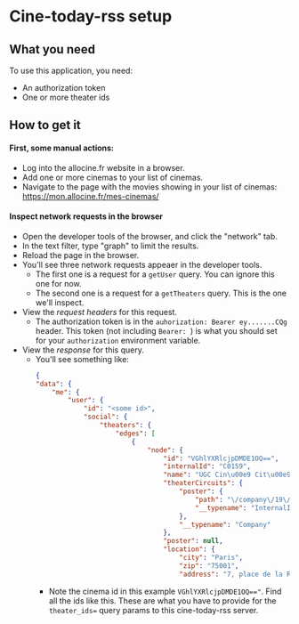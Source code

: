 # Cine-today-rss setup

## What you need
To use this application, you need:
* An authorization token
* One or more theater ids

## How to get it

#### First, some manual actions:

* Log into the allocine.fr website in a browser.
* Add one or more cinemas to your list of cinemas.
* Navigate to the page with the movies showing in your list of cinemas: https://mon.allocine.fr/mes-cinemas/


#### Inspect network requests in the browser
* Open the developer tools of the browser, and click the "network" tab.
* In the text filter, type "graph" to limit the results.
* Reload the page in the browser.
* You'll see three network requests appeaer in the developer tools.
  - The first one is a request for a `getUser` query. You can ignore this one for now.
  - The second one is a request for a `getTheaters` query.  This is the one we'll inspect.
* View the *request headers* for this request.
  - The authorization token is in the `auhorization: Bearer ey.......CQg` header. This token (not including `Bearer: `) is what you should set for your `authorization` environment variable.
* View the *response* for this query.
  - You'll see something like:
    ```json
    {
    "data": {
        "me": {
            "user": {
                "id": "<some id>",
                "social": {
                    "theaters": {
                        "edges": [
                            {
                                "node": {
                                    "id": "VGhlYXRlcjpDMDE1OQ==",
                                    "internalId": "C0159",
                                    "name": "UGC Cin\u00e9 Cit\u00e9 Les Halles",
                                    "theaterCircuits": {
                                        "poster": {
                                            "path": "\/company\/19\/08\/12\/18\/40\/2992720.jpg",
                                            "__typename": "InternalImage"
                                        },
                                        "__typename": "Company"
                                    },
                                    "poster": null,
                                    "location": {
                                        "city": "Paris",
                                        "zip": "75001",
                                        "address": "7, place de la Rotonde",

    ```
    - Note the cinema id in this example `VGhlYXRlcjpDMDE1OQ=="`. Find all the ids like this. These are what you have to provide for the `theater_ids=` query params to this cine-today-rss server.



